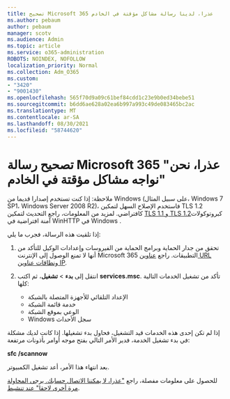 ```yaml
---
title: تصحيح Microsoft 365 عذرا، لدينا رسالة مشاكل مؤقتة في الخادم
ms.author: pebaum
author: pebaum
manager: scotv
ms.audience: Admin
ms.topic: article
ms.service: o365-administration
ROBOTS: NOINDEX, NOFOLLOW
localization_priority: Normal
ms.collection: Adm_O365
ms.custom:
- "3420"
- "9001430"
ms.openlocfilehash: 565f70d9a09c61bef84cdd1c23e9b0ed34bebe51
ms.sourcegitcommit: b6dd6ae628a02ea6b997a993c49de083465bc2ac
ms.translationtype: MT
ms.contentlocale: ar-SA
ms.lasthandoff: 08/30/2021
ms.locfileid: "58744620"
---
```

# <a name="fixing-the-microsoft-365-apps-sorry-we-are-having-temporary-server-issues-message"></a>تصحيح رسالة Microsoft 365 "عذرا، نحن نواجه مشاكل مؤقتة في الخادم"

ملاحظة: إذا كنت تستخدم إصدارا قديما من Windows (على سبيل المثال، Windows 7 SP1، Windows Server 2008 R2)، فاستخدم الإصلاح السهل لتمكين TLS 1.2 كافتراضي. [](https://download.microsoft.com/download/0/6/5/0658B1A7-6D2E-474F-BC2C-D69E5B9E9A68/MicrosoftEasyFix51044.msi) لمزيد من المعلومات، راجع التحديث لتمكين [TLS 1.1 و TLS 1.2](https://support.microsoft.com/topic/update-to-enable-tls-1-1-and-tls-1-2-as-default-secure-protocols-in-winhttp-in-windows-c4bd73d2-31d7-761e-0178-11268bb10392)كبروتوكولات آمنة افتراضية في WinHTTP في Windows .

إذا تلقيت هذه الرسالة، فجرب ما يلي:

1. تحقق من جدار الحماية وبرامج الحماية من الفيروسات وإعدادات الوكيل للتأكد من أنها لا تمنع الوصول إلى الإنترنت Microsoft 365 التطبيقات. راجع [عناوين URL ونطاقات عناوين IP](https://docs.microsoft.com/office365/enterprise/urls-and-ip-address-ranges).

2. انتقل إلى **بدء**  >  **تشغيل**، ثم اكتب **services.msc**. تأكد من تشغيل الخدمات التالية كلها:
    - الإعداد التلقائي للأجهزة المتصلة بالشبكة
    - خدمة قائمة الشبكة
    - الوعي بموقع الشبكة
    - Windows سجل الأحداث

إذا لم تكن إحدى هذه الخدمات قيد التشغيل، فحاول بدء تشغيلها. إذا كانت لديك مشكلة في بدء تشغيل الخدمة، فدير الأمر التالي بفتح موجه أوامر بأذونات مرتفعة:

**sfc /scannow**

بعد انتهاء هذا الأمر، أعد تشغيل الكمبيوتر.

للحصول على معلومات مفصلة، راجع ["عذرا، لا يمكننا الاتصال حسابك. يرجى المحاولة مرة أخرى لاحقا" عند تنشيط](https://docs.microsoft.com/office/troubleshoot/activation-installation/issue-when-activate-office-from-office-365).
